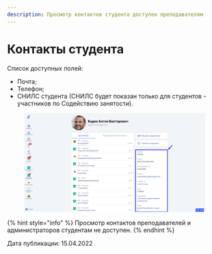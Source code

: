 ```yaml
---
description: Просмотр контактов студента доступен преподавателям
---
```


# Контакты студента

Список доступных полей:

* Почта;
* Телефон;
* СНИЛС студента (СНИЛС будет показан только для студентов - участников по Содействию занятости).

<figure><img src="../../.gitbook/assets/image (205).png" alt=""><figcaption></figcaption></figure>

{% hint style="info" %}
Просмотр контактов преподавателей и администраторов студентам не доступен.
{% endhint %}



Дата публикации: 15.04.2022

